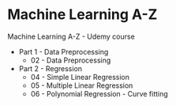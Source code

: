 # Machine Learning A-Z
Machine Learning A-Z - Udemy course

* Part 1 - Data Preprocessing
    * 02 - Data Preprocessing
* Part 2 - Regression
    * 04 - Simple Linear Regression
    * 05 - Multiple Linear Regression
    * 06 - Polynomial Regression - Curve fitting
